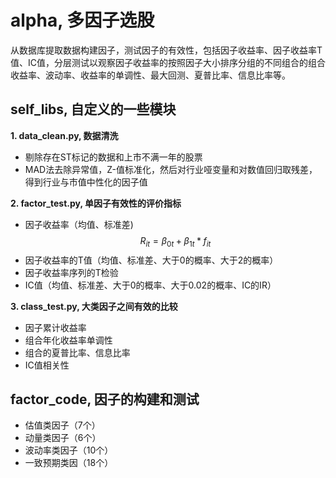 alpha, 多因子选股
================

从数据库提取数据构建因子，测试因子的有效性，包括因子收益率、因子收益率T值、IC值，分层测试以观察因子收益率的按照因子大小排序分组的不同组合的组合收益率、波动率、收益率的单调性、最大回测、夏普比率、信息比率等。

## self_libs, 自定义的一些模块

  **1. data_clean.py, 数据清洗**  
  * 剔除存在ST标记的数据和上市不满一年的股票
  * MAD法去除异常值，Z-值标准化，然后对行业哑变量和对数值回归取残差，得到行业与市值中性化的因子值
  
  **2. factor_test.py, 单因子有效性的评价指标** 
  * 因子收益率（均值、标准差)  
  $$R_{it} = \beta_{0t} + \beta_{1t} * f_{it}$$
  * 因子收益率的T值（均值、标准差、大于0的概率、大于2的概率）
  * 因子收益率序列的T检验
  * IC值（均值、标准差、大于0的概率、大于0.02的概率、IC的IR）
  
  **3. class_test.py, 大类因子之间有效的比较**   
  * 因子累计收益率
  * 组合年化收益率单调性
  * 组合的夏普比率、信息比率
  * IC值相关性  
  
## factor_code, 因子的构建和测试  

 * 估值类因子（7个）
 * 动量类因子（6个）
 * 波动率类因子（10个）
 * 一致预期类因（18个）

